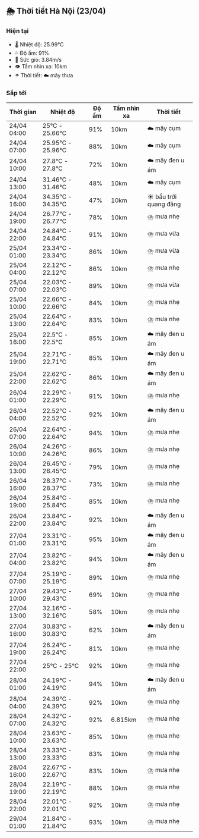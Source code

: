 ## 🌦️ Thời tiết Hà Nội (23/04)

### Hiện tại

- 🌡️ Nhiệt độ: 25.99℃
- 💦 Độ ẩm: 91%
- 💨 Sức gió: 3.84m/s
- 👁️ Tầm nhìn xa: 10km
- ☂️ Thời tiết: ☁️ mây thưa

### Sắp tới

| Thời gian | Nhiệt độ | Độ ẩm | Tầm nhìn xa | Thời tiết |
| --- | --- | --- | --- | --- |
| 24/04 04:00 | 25℃ - 25.66℃ | 91% | 10km | ☁️ mây cụm |
| 24/04 07:00 | 25.95℃ - 25.96℃ | 88% | 10km | ☁️ mây cụm |
| 24/04 10:00 | 27.8℃ - 27.8℃ | 72% | 10km | ☁️ mây đen u ám |
| 24/04 13:00 | 31.46℃ - 31.46℃ | 48% | 10km | ☁️ mây cụm |
| 24/04 16:00 | 34.35℃ - 34.35℃ | 47% | 10km | ☀️ bầu trời quang đãng |
| 24/04 19:00 | 26.77℃ - 26.77℃ | 78% | 10km | ⛈️ mưa nhẹ |
| 24/04 22:00 | 24.84℃ - 24.84℃ | 91% | 10km | ⛈️ mưa vừa |
| 25/04 01:00 | 23.34℃ - 23.34℃ | 86% | 10km | ⛈️ mưa vừa |
| 25/04 04:00 | 22.12℃ - 22.12℃ | 86% | 10km | ⛈️ mưa nhẹ |
| 25/04 07:00 | 22.03℃ - 22.03℃ | 89% | 10km | ⛈️ mưa vừa |
| 25/04 10:00 | 22.66℃ - 22.66℃ | 84% | 10km | ⛈️ mưa nhẹ |
| 25/04 13:00 | 22.64℃ - 22.64℃ | 83% | 10km | ⛈️ mưa nhẹ |
| 25/04 16:00 | 22.5℃ - 22.5℃ | 85% | 10km | ☁️ mây đen u ám |
| 25/04 19:00 | 22.71℃ - 22.71℃ | 85% | 10km | ☁️ mây đen u ám |
| 25/04 22:00 | 22.62℃ - 22.62℃ | 86% | 10km | ☁️ mây đen u ám |
| 26/04 01:00 | 22.29℃ - 22.29℃ | 91% | 10km | ⛈️ mưa nhẹ |
| 26/04 04:00 | 22.52℃ - 22.52℃ | 92% | 10km | ☁️ mây đen u ám |
| 26/04 07:00 | 22.64℃ - 22.64℃ | 94% | 10km | ⛈️ mưa nhẹ |
| 26/04 10:00 | 24.26℃ - 24.26℃ | 86% | 10km | ⛈️ mưa nhẹ |
| 26/04 13:00 | 26.45℃ - 26.45℃ | 79% | 10km | ⛈️ mưa nhẹ |
| 26/04 16:00 | 28.37℃ - 28.37℃ | 73% | 10km | ⛈️ mưa nhẹ |
| 26/04 19:00 | 25.84℃ - 25.84℃ | 85% | 10km | ⛈️ mưa nhẹ |
| 26/04 22:00 | 23.84℃ - 23.84℃ | 92% | 10km | ☁️ mây đen u ám |
| 27/04 01:00 | 23.31℃ - 23.31℃ | 95% | 10km | ☁️ mây đen u ám |
| 27/04 04:00 | 23.82℃ - 23.82℃ | 94% | 10km | ☁️ mây đen u ám |
| 27/04 07:00 | 25.19℃ - 25.19℃ | 89% | 10km | ⛈️ mưa nhẹ |
| 27/04 10:00 | 29.43℃ - 29.43℃ | 69% | 10km | ⛈️ mưa nhẹ |
| 27/04 13:00 | 32.16℃ - 32.16℃ | 58% | 10km | ⛈️ mưa nhẹ |
| 27/04 16:00 | 30.83℃ - 30.83℃ | 62% | 10km | ☁️ mây đen u ám |
| 27/04 19:00 | 26.24℃ - 26.24℃ | 81% | 10km | ⛈️ mưa nhẹ |
| 27/04 22:00 | 25℃ - 25℃ | 92% | 10km | ⛈️ mưa nhẹ |
| 28/04 01:00 | 24.19℃ - 24.19℃ | 94% | 10km | ☁️ mây đen u ám |
| 28/04 04:00 | 24.39℃ - 24.39℃ | 92% | 10km | ⛈️ mưa nhẹ |
| 28/04 07:00 | 24.32℃ - 24.32℃ | 92% | 6.815km | ⛈️ mưa nhẹ |
| 28/04 10:00 | 23.63℃ - 23.63℃ | 85% | 10km | ⛈️ mưa nhẹ |
| 28/04 13:00 | 23.33℃ - 23.33℃ | 83% | 10km | ⛈️ mưa nhẹ |
| 28/04 16:00 | 22.67℃ - 22.67℃ | 83% | 10km | ⛈️ mưa nhẹ |
| 28/04 19:00 | 22.19℃ - 22.19℃ | 88% | 10km | ⛈️ mưa nhẹ |
| 28/04 22:00 | 22.01℃ - 22.01℃ | 92% | 10km | ⛈️ mưa nhẹ |
| 29/04 01:00 | 21.84℃ - 21.84℃ | 93% | 10km | ⛈️ mưa nhẹ |
